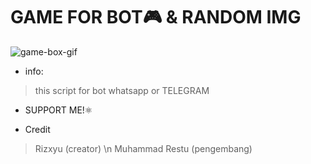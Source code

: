# GAME FOR BOT🎮 & RANDOM IMG
![game-box-gif](https://user-images.githubusercontent.com/88314302/135240132-4919173e-b68c-482a-885d-d3e9bc916d18.gif)

* info:
> this script for bot whatsapp or TELEGRAM

* SUPPORT ME!⚛


* Credit


> Rizxyu (creator) \n
Muhammad Restu (pengembang) 
